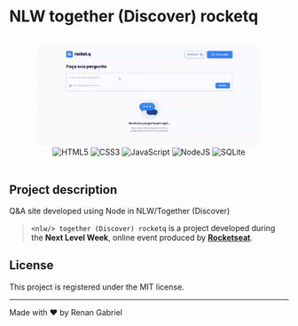 # NLW together (Discover) **rocketq**

<br>

<div align="center">
  <a href="https://youtu.be/TvWS_5B5R1I">
    <img src=".github/assets/preview.gif" alt="rocketq preview" style="width: 80%;">
  </a>

  <br>

  <a>
    <img alt="HTML5" src="https://img.shields.io/badge/HTML5-E34F26?style=for-the-badge&logo=html5&logoColor=white"/>
    <img alt="CSS3" src="https://img.shields.io/badge/CSS3-1572B6?style=for-the-badge&logo=css3&logoColor=white"/>
    <img alt="JavaScript" src="https://img.shields.io/badge/JavaScript-F7DF1E?style=for-the-badge&logo=javascript&logoColor=black"/>
    <img alt="NodeJS" src="https://img.shields.io/badge/node.js-6DA55F?style=for-the-badge&logo=node.js&logoColor=white"/>
    <img alt="SQLite" src="https://img.shields.io/badge/SQLite-07405E?style=for-the-badge&logo=sqlite&logoColor=white"/>
  <a/>
</div>

<br>

## Project description

Q&amp;A site developed using Node in NLW/Together (Discover)

> `<nlw/> together (Discover) rocketq` is a project developed during the **Next Level Week**, online event produced by [**Rocketseat**](https://www.rocketseat.com.br/).

## License

This project is registered under the MIT license.

---

Made with ❤️ by Renan Gabriel
